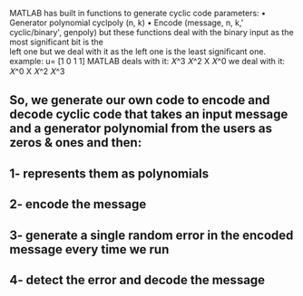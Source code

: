 MATLAB has built in functions to generate cyclic code parameters: 
• Generator polynomial cyclpoly (n, k) 
• Encode (message, n, k,' cyclic/binary', genpoly) 
but these functions deal with the binary input as the most significant bit is the  
left one but we deal with it as the left one is the least significant one.  
example: u= [1 0 1 1] 
MATLAB deals with it: 𝑋^3 𝑋^2 X 𝑋^0 
we deal with it: 𝑋^0 X 𝑋^2 𝑋^3 

## So, we generate our own code to encode and decode cyclic code that takes an input message and a generator polynomial from the users as zeros & ones and then:
## 1- represents them as polynomials
## 2- encode the message
## 3- generate a single random error in the encoded message every time we run
## 4- detect the error and decode the message
